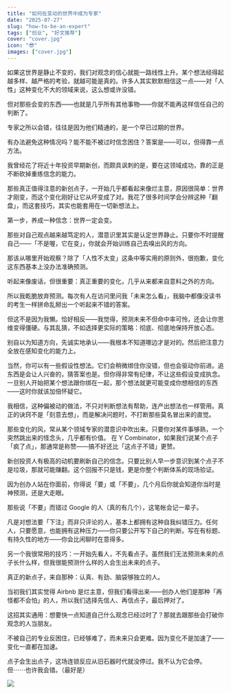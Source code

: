 ```yaml
---
title: "如何在变动的世界中成为专家"
date: "2025-07-27"
slug: "how-to-be-an-expert"
tags: ["创业", "好文推荐"]
cover: "cover.jpg"
icon: "😎"
images: ["cover.jpg"]
---
```

如果这世界是静止不变的，我们对观念的信心就能一路线性上升。某个想法经得起越多样、越严格的考验，就越可能是真的。许多人其实默默相信这一点——对「人性」这种变化不大的领域来说，这么想或许没错。



但对那些会变的东西——也就是几乎所有其他事物——你就不能再这样信任自己的判断了。



专家之所以会错，往往是因为他们精通的，是一个早已过期的世界。



有办法避免这种情况吗？能不能不被过时信念困住？答案是——可以，但得靠一点方法。



我曾经花了将近十年投资早期新创，而颇具讽刺的是，要在这领域成功，靠的正是不断砍掉重练信念的能力。



那些真正值得注意的新创点子，一开始几乎都看起来像烂主意，原因很简单：世界才刚变，而这个变化刚好让它从坏变成了对。我花了很多时间学会分辨这种「翻盘」，而这套技巧，其实也能套用在一切新想法上。



第一步，养成一种信念：世界一定会变。



那些对自己观点越来越笃定的人，潜意识里其实是认定世界静止。只要你不时提醒自己——「不是喔，它在变」，你就会开始训练自己去嗅出风的方向。



那该从哪里开始观察？除了「人性不太变」这条中等实用的原则外，很抱歉，变化这东西基本上没办法准确预测。



听起来像废话，但很重要：真正重要的变化，几乎从来都来自意料之外的方向。



所以我乾脆放弃预测。每次有人在访问里问我「未来怎么看」，我脑中都像没读书的考生一样拼命乱掰出一个听起来不错的答案。



但这不是因为我懒。恰好相反——我觉得，预测未来不但命中率可怜，还会让你思维变得僵硬。与其乱猜，不如选择更实际的策略：彻底、彻底地保持开放心态。



别自以为知道方向，先诚实地承认——我根本不知道哪边才是对的。然后把注意力全放在感知变化的能力上。



当然，你可以有一些假设性想法。它们会稍微绑住你没错，但也会驱动你前进。追东西是会让人兴奋的，猜答案也是。但你得非常有纪律，不让这些假设变成执念。
一旦别人开始把某个想法跟你绑在一起，那个想法就更可能变成你想相信的东西——这时你就该加倍怀疑它。



我相信，这种偏被动的做法，不只对判断想法有帮助，连产出想法也一样管用。真正的诀窍不是「刻意去想」，而是解决问题时，不打断那些莫名冒出来的直觉。



那些变化的风，常从某个领域专家的潜意识中吹出来。只要你对某件事够熟，一个突然跳出来的怪念头，几乎都有价值。
在 Y Combinator，如果我们说某个点子「疯了点」，那通常是称赞——搞不好还比「这点子不错」更赞。



新创投资人有极高的动机要刷新自己的信念。只要比别人早一步意识到某个点子不是垃圾，那就可能赚翻。这个回报不只是钱，更是你整个判断体系的现场验证。



因为创办人站在你面前，你得说「要」或「不要」，几个月后你就会知道你当时是神预测，还是大走眼。



那些说「不要」而错过 Google 的人（真的有几个），这笔帐会记一辈子。



凡是对想法要「下注」而非只评论的人，基本上都拥有这种自我纠错压力。任何人，只要愿意，也能拥有这种压力——你只要公开写下自己的判断。写在有标题、有持久性的地方——你会比闲聊时在意得多。



另一个我很常用的技巧：一开始先看人，不先看点子。虽然我们无法预测未来的点子长什么样，但我很能预测什么样的人会生出未来的点子。



真正的新点子，来自那种：认真、有劲、脑袋够独立的人。



当初我们其实觉得 Airbnb 是烂主意，但我们看得出来——创办人他们是那种「再怪都不会怕」的人，所以我们选择先信人、再信点子，最后押对了。



这招其实通用：想要快一点知道自己什么观念已经过时了？那就去跟那些会打破你观念的人当朋友。



不被自己的专业反困住，已经够难了，而未来只会更难。因为变化不是加速了——变化一直都在加速。



点子会生出点子，这场连锁反应从旧石器时代就没停过。我不认为它会停。
但⋯⋯也许我会错。（最好是）




![](https://prod-files-secure.s3.us-west-2.amazonaws.com/112d0858-5090-4d34-a606-b75eb8d65fd2/46476355-9cf3-4e99-9b7a-3531bc426380/1000202064.png?X-Amz-Algorithm=AWS4-HMAC-SHA256&X-Amz-Content-Sha256=UNSIGNED-PAYLOAD&X-Amz-Credential=ASIAZI2LB466Y5YZUKJ5%2F20251005%2Fus-west-2%2Fs3%2Faws4_request&X-Amz-Date=20251005T141042Z&X-Amz-Expires=3600&X-Amz-Security-Token=IQoJb3JpZ2luX2VjENz%2F%2F%2F%2F%2F%2F%2F%2F%2F%2FwEaCXVzLXdlc3QtMiJHMEUCIAsa4b1lPvXKnPFC7w3bhnIY7dqBsFGxv5yCz8v2WAgpAiEAtCH6WThLpCIO6QCmjq4J4rczFMDqJyANARhiz8kpXA4q%2FwMIdBAAGgw2Mzc0MjMxODM4MDUiDAVtURQr8Gr5H9JRRyrcA7g7NyRHFvZE9h3FkkgnBxqE6xshT8AcNKD42dCxFtJpkKpqARJn3SeVPC5VLTe48uzXPCrIyfrj%2FNiWJmEH9nVmFYjZ5ypDv6oppOZfLqvXfSV9G3dgJkPTXrFqrK0XSjptHDS9V%2BLXpZaITLCz6carYuly2wIHYQt2ay7yi9BUuG7%2Bh%2F6A8KEclZ30HttRfHYsfSxYw5RVEjnnzHDTKclnfGnQdXl0LRZOFQiqoWkfuKjsQMAVQ6ZjLqlq%2BiHwJl7mypzlaMiPe6cZqvOBflh2Zf8k6MvKW8O8Za6CyP4fXb0%2FdVMlBJ3TW9AWfguUV%2BeVfHXZgfVH5Hs6Q5jwgW6DXLNwnI%2Bq65%2Brhc7zO%2F0YRMk9BX%2Bt4VkfstDTRReDF4XQW5Ufggp5h2LF%2FhDYlRMDWKiRR7rPfoXm4WyjBnS5pO86OS5jOWVQNgWoDT3XZkfV%2FxI7zjQxDqpJY72CVpKNiD%2FrUyk76oUR4X5Fms656h%2FBud8viKNNkQOUy9CD2OohVmKilD0uRVcc7XYl3PlY1FFoGQiasbigv1a7v5uSqTwZcJ40nI7VwlzfpLsRbmYeGDTcN%2BWujTuKRc5VuVc8T%2B6WZ4pjz4jlfd%2BPqdj3eLZAJ93KNLIX4f19MLGoiccGOqUBr4qCU6LxgWMPzTGQswwYTIWbXriqLDm91cnbFTRa%2F0g7d4zvAFemgaj6T1AuKDtG5Zq5JG5SF0%2BxeCepqvA5tNQ0eF6xY4qh9uD27yY0yrSne6396zUElplGyIShCC89xI6UFuTih%2FagQLdKLXRn3NtGAIHbWqytJo0NgCMZr0nUhBwnb5w79%2BrT%2BHyLKK30pUrr0kz5vsiMTxCdY0HDrQMyiA%2Fz&X-Amz-Signature=7c72034323a01e5c63984ef70b7034966a6e33b0f5d31758726e94488918357c&X-Amz-SignedHeaders=host&x-amz-checksum-mode=ENABLED&x-id=GetObject)

